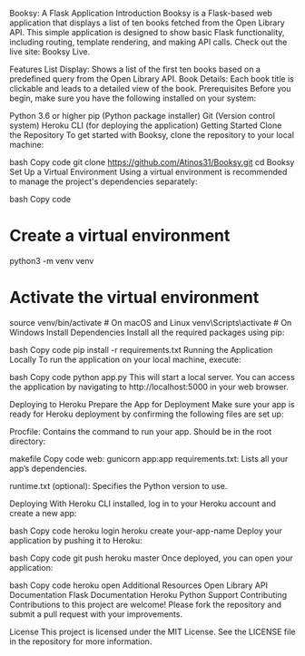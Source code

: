 Booksy: A Flask Application
Introduction
Booksy is a Flask-based web application that displays a list of ten books fetched from the Open Library API. This simple application is designed to show basic Flask functionality, including routing, template rendering, and making API calls. Check out the live site: Booksy Live.

Features
List Display: Shows a list of the first ten books based on a predefined query from the Open Library API.
Book Details: Each book title is clickable and leads to a detailed view of the book.
Prerequisites
Before you begin, make sure you have the following installed on your system:

Python 3.6 or higher
pip (Python package installer)
Git (Version control system)
Heroku CLI (for deploying the application)
Getting Started
Clone the Repository
To get started with Booksy, clone the repository to your local machine:

bash
Copy code
git clone https://github.com/Atinos31/Booksy.git
cd Booksy
Set Up a Virtual Environment
Using a virtual environment is recommended to manage the project's dependencies separately:

bash
Copy code
# Create a virtual environment
python3 -m venv venv  

# Activate the virtual environment
source venv/bin/activate  # On macOS and Linux
venv\Scripts\activate     # On Windows
Install Dependencies
Install all the required packages using pip:

bash
Copy code
pip install -r requirements.txt
Running the Application Locally
To run the application on your local machine, execute:

bash
Copy code
python app.py
This will start a local server. You can access the application by navigating to http://localhost:5000 in your web browser.

Deploying to Heroku
Prepare the App for Deployment
Make sure your app is ready for Heroku deployment by confirming the following files are set up:

Procfile: Contains the command to run your app. Should be in the root directory:

makefile
Copy code
web: gunicorn app:app
requirements.txt: Lists all your app’s dependencies.

runtime.txt (optional): Specifies the Python version to use.

Deploying
With Heroku CLI installed, log in to your Heroku account and create a new app:

bash
Copy code
heroku login
heroku create your-app-name
Deploy your application by pushing it to Heroku:

bash
Copy code
git push heroku master
Once deployed, you can open your application:

bash
Copy code
heroku open
Additional Resources
Open Library API Documentation
Flask Documentation
Heroku Python Support
Contributing
Contributions to this project are welcome! Please fork the repository and submit a pull request with your improvements.

License
This project is licensed under the MIT License. See the LICENSE file in the repository for more information.



